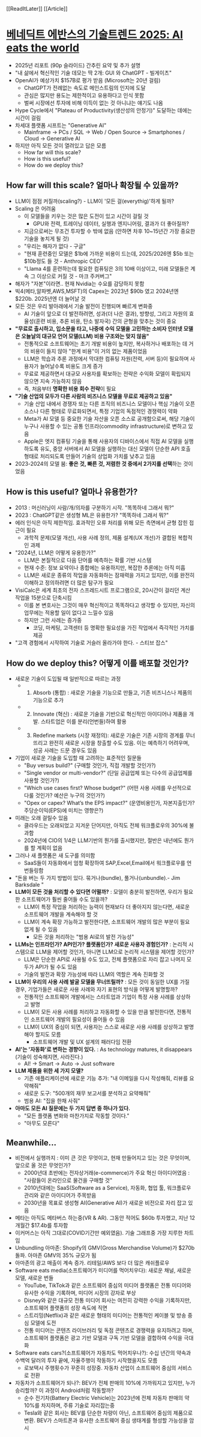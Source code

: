 [[ReadItLater]] [[Article]]

# [베네딕트 에반스의 기술트렌드 2025: AI eats the world](https://news.hada.io/topic?id=18499)

-   2025년 리포트 (90p 슬라이드) 간추린 요약 및 추가 설명
-   "내 삶에서 혁신적인 기술 데모는 딱 2개: GUI 와 ChatGPT - 빌게이츠"
-   OpenAI가 예상가치 $157B로 평가 받음 (Microsoft는 20년 걸림)
    -   ChatGPT가 전례없는 속도로 메인스트림의 인지에 도달
    -   관심은 많지만 용도는 제한적이고 유용하다고 인식 못함
    -   벌써 시장에선 투자에 비해 이득이 없는 것 아니냐는 얘기도 나옴
-   Hype Cycle에서 "Plateau of Productivity(생산성의 안정기)" 도달하는 데에는 시간이 걸림
-   차세대 플랫폼 시프트는 "Generative AI"
    -   Mainframe → PCs / SQL → Web / Open Source → Smartphones / Cloud → Generative AI
-   하지만 아직 모든 것이 열려있고 답은 모름
    -   How far will this scale?
    -   How is this useful?
    -   How do we deploy this?

## How far will this scale? 얼마나 확장될 수 있을까?

-   LLM이 점점 커질까(scaling?) - LLM이 '모든 걸(everythig)'하게 될까?
-   Scaling 은 어려움
    -   이 모델들을 키우는 것은 많은 도전이 있고 시간이 걸릴 것
        -   GPU와 전력, 트레이닝 데이터, 실행과 엔지니어링, 결과가 더 좋아질까?
    -   지금으로써는 무조건 투자할 수 밖에 없음 (안하면 차후 10~15년간 가장 중요한 기술을 놓치게 될 것)
    -   "우리는 해자가 없다 - 구글"
    -   "현재 훈련중인 모델은 $1b에 가까운 비용이 드는데, 2025/2026엔 $5b 또는 $10b정도 들 것 - Anthropic CEO"
    -   "Llama 4를 훈련하는데 필요한 컴퓨팅은 3의 10배 이상이고, 미래 모델들은 계속 그 이상으로 커질 것 - 마크 주커버그"
-   해자가 "자본"이라면.. 현재 Nvidia는 수요를 감당하지 못함
-   빅4(메타,알파벳,AWS,MSFT)의 Capex는 2023년 $90b 였고 2024년엔 $220b. 2025년엔 더 늘어날 것
-   모든 것은 우리 발아래에서 기술 발전이 진행되며 빠르게 변화중
    -   AI 기술이 앞으로 더 발전하려면, 성과(더 나은 결과), 방향성, 그리고 자원의 효율성(훈련 비용, 추론 비용, 탄소 발자국) 간의 균형을 맞추는 것이 중요
-   **"무료로 출시하고, 입소문을 타고, 나중에 수익 모델을 고민하는 소비자 인터넷 모델은 오늘날의 대규모 언어 모델(LLM) 비용 구조와는 맞지 않음"**
    -   전통적으로 소프트웨어는 초기 개발 비용이 높지만, 복사하거나 배포하는 데 거의 비용이 들지 않아 "한계 비용"이 거의 없는 제품이었음
    -   LLM은 학습과 추론 과정에서 막대한 컴퓨팅 자원(전력, 서버 등)이 필요하며 사용자가 늘어날수록 비용도 크게 증가
    -   무료로 제공하면서 대규모 사용자를 확보하는 전략은 수익화 모델이 확립되지 않으면 지속 가능하지 않음
    -   즉, 처음부터 **명확한 비용 회수 전략**이 필요
-   **"기술 산업의 모두가 다른 사람의 비즈니스 모델을 무료로 제공하고 있음"**
    -   기술 산업 내에서 경쟁자 또는 다른 조직의 비즈니스 모델이나 핵심 기술이 오픈 소스나 다른 형태로 무료화되면서, 특정 기업의 독점적인 경쟁력이 약화
    -   Meta가 AI 모델 등 중요한 기술 자산을 오픈 소스로 공개함으로써, 해당 기술이 누구나 사용할 수 있는 공통 인프라(commodity infrastructure)로 변하고 있음
    -   Apple은 엣지 컴퓨팅 기술을 통해 사용자의 디바이스에서 직접 AI 모델을 실행하도록 유도, 중앙 서버에서 AI 모델을 실행하는 대신 모델이 단순한 API 호출 형태로 처리되도록 만들어 기술의 상업화 가치를 낮추고 있음
-   2023-2024의 모델 붐: **좋은 것, 빠른 것, 저렴한 것 중에서 2가지를 선택**하는 것이었음

## How is this useful? 얼마나 유용한가?

-   2013 : 머신러닝이 사람/개/의자를 구분하기 시작. "똑똑하네 그래서 뭐?"
-   2023 : ChatGPT같은 생성형 ML은 유용한가? "똑똑하네 그래서 뭐?"
-   에러 인식은 아직 제한적임. 효과적인 오류 처리를 위해 모든 측면에서 균형 잡힌 접근이 필요
    -   과학적 문제(모델 개선), 사용 사례 정의, 제품 설계(UX 개선)가 결합된 복합적인 과제
-   "2024년, LLM은 어떻게 유용한가?"
    -   LLM은 본질적으로 다음 단어를 예측하는 확률 기반 시스템
    -   현재 수준: 정보 요약이나 종합에는 유용하지만, 복잡한 추론에는 아직 미흡
    -   LLM은 새로운 종류의 작업을 자동화하는 잠재력을 가지고 있지만, 이를 완전히 이해하고 정의하려면 더 많은 탐구가 필요
-   VisiCalc은 세계 최초의 전자 스프레드시트 프로그램으로, 20시간이 걸리던 계산 작업을 15분으로 단축시킴
    -   이를 본 변호사는 그것이 매우 혁신적이고 똑똑하다고 생각할 수 있지만, 자신의 업무에는 적용할 일이 없다고 느낄수 있음
    -   하지만 그런 사례는 증가중
        -   코딩, 마케팅, 고객센터 등 명확한 필요성을 가진 작업에서 즉각적인 가치를 제공
-   "고객 경험에서 시작하여 기술로 거슬러 올라가야 한다. - 스티브 잡스"

## How do we deploy this? 어떻게 이를 배포할 것인가?

-   새로운 기술이 도입될 때 일반적으로 따르는 과정
    -   1.  Absorb (통합) : 새로운 기술을 기능으로 만들고, 기존 비즈니스나 제품의 기능으로 추가
    -   2.  Innovate (혁신) : 새로운 기술을 기반으로 혁신적인 아이디어나 제품을 개발. 스타트업은 이를 분리(언번들)하여 활용
    -   3.  Redefine markets (시장 재정의): 새로운 기술은 기존 시장의 경계를 무너뜨리고 완전히 새로운 시장을 창출할 수도 있음. 이는 예측하기 어려우며, 성공 사례는 드문 경우도 있음
-   기업이 새로운 기술을 도입할 때 고려하는 표준적인 질문들
    -   "Buy versus build?" (구매할 것인가, 직접 개발할 것인가?)
    -   "Single vendor or multi-vendor?" (단일 공급업체 또는 다수의 공급업체를 사용할 것인가?)
    -   "Which use cases first? Whose budget?" (어떤 사용 사례를 우선적으로 다룰 것인가? 예산은 누구의 것인가?)
    -   "Opex or capex? What’s the EPS impact?" (운영비용인가, 자본지출인가? 주당순이익(EPS)에 미치는 영향은?)
-   미래는 오래 걸릴수 있음
    -   클라우드는 오래되었고 지겨운 단어지만, 아직도 전체 워크플로우의 30%에 불과함
    -   2024년에 CIO의 1/4은 LLM기반의 뭔가를 출시했지만, 절반은 내년에도 뭔가를 할 계획이 없음
-   그러나 새 플랫폼은 새 도구를 의미함
    -   SaaS들이 자동화에서 엄청 확장하여 SAP,Excel,Email에서 워크플로우를 언번들링함
-   "돈을 버는 두 가지 방법이 있다. 묶거나(bundle), 풀거나(unbundle).- Jim Barksdale "
-   **LLM이 모든 것을 처리할 수 있다면 어떨까?** : 모델이 충분히 발전하면, 우리가 필요한 소프트웨어가 훨씬 줄어들 수도 있을까?
    -   LLM이 특정 작업을 처리하는 능력이 현재보다 더 좋아지지 않는다면, 새로운 소프트웨어 개발을 계속해야 할 것
    -   LLM이 계속 확장 가능하고 발전한다면, 소프트웨어 개발의 많은 부분이 필요 없게 될 수 있음
        -   모든 것을 처리하는 "범용 AI로의 발전 가능성"
-   **LLMs는 인프라인가? API인가? 플랫폼인가? 새로운 사용자 경험인가?** : 논리적 시스템으로 LLM을 제어할 것인가, 아니면 LLM으로 논리적 시스템을 제어할 것인가?
    -   LLM은 단순한 API로 사용될 수도 있고, 전체 플랫폼으로 자리 잡고 나머지 모두가 API가 될 수도 있음
    -   기술의 발전과 확장 가능성에 따라 LLM의 역할은 계속 진화할 것
-   **LLM이 우리의 사용 사례 발굴 모델을 무너뜨릴까?** : 모든 것이 동일한 UX를 가질 경우, 기업가들은 새로운 사용 사례와 자기 표현의 방식을 어떻게 발명할까?
    -   전통적인 소프트웨어 개발에서는 스타트업과 기업이 특정 사용 사례를 상상하고 발명
    -   LLM이 모든 사용 사례를 처리하고 자동화할 수 있을 만큼 발전한다면, 전통적인 소프트웨어 개발의 필요성이 줄어들 수 있음
    -   LLM이 UX의 중심이 되면, 사용자는 스스로 새로운 사용 사례를 상상하고 발명해야 할지도 모름
        -   소프트웨어 개발 및 UX 설계의 패러다임 전환
-   **AI'는 '자동화'로 변하는 경향이 있다.** : As technology matures, it disappears (기술이 성숙해지면, 사라진다.)
    -   AI! → Smart → Auto → Just software
-   **LLM 제품을 위한 세 가지 모델?**
    -   기존 애플리케이션에 새로운 기능 추가: "내 이메일을 다시 작성해줘, 리뷰를 요약해줘"
    -   새로운 도구: "500개의 재무 보고서를 분석하고 요약해줘"
    -   범용 AI: "집을 한채 사줘"
-   **아마도 모든 AI 질문에는 두 가지 답변 중 하나가 있다.**
    -   "모든 플랫폼 변화와 마찬가지로 작동할 것이다."
    -   "아무도 모른다"

## Meanwhile...

-   비전에서 실행까지 : 이미 큰 것은 무엇이고, 현재 만들어지고 있는 것은 무엇이며, 앞으로 올 것은 무엇인가?
    -   2000년대 초반에는 전자상거래(e-commerce)가 주요 혁신 아이디어였음 : "사람들이 온라인으로 물건을 구매할 것"
    -   2010년대에는 SaaS(Software as a Service), 자동화, 협업 툴, 워크플로우 관리와 같은 아이디어가 주목받음
    -   2030년을 목표로 생성형 AI(Generative AI)가 새로운 비전으로 자리 잡고 있음
-   메타는 아직도 메타버스 하는중(VR & AR). 그동안 적어도 $60b 투자했고, 지난 12개월간 $17.4b를 투자함
-   이커머스는 아직 그대로(COVID기간만 예외였음). 기술 그래프중 가장 지루한 차트임
-   Unbundling 아마존: Shopify의 GMV(Gross Merchandise Volume)가 $270b 돌파. 아마존 GMV의 35% 규모가 됨
-   아마존의 광고 매출이 계속 증가. 리테일/AWS 보다 더 많은 캐쉬플로우
-   Software eats media(소프트웨어가 미디어를 먹어치우다): 새로운 채널, 새로운 모델, 새로운 번들
    -   YouTube, TikTok과 같은 소프트웨어 중심의 미디어 플랫폼은 전통 미디어와 유사한 수익을 기록하며, 미디어 시장의 강자로 부상
    -   Disney와 같은 대규모 전통 미디어 회사는 여전히 강력한 수익을 기록하지만, 소프트웨어 플랫폼의 성장 속도에 직면
    -   스트리밍(Netflix)과 같은 새로운 형태의 미디어는 전통적인 케이블 및 방송 중심 모델에 도전
    -   전통 미디어는 콘텐츠 라이브러리 및 독점 콘텐츠로 경쟁력을 유지하려고 하며, 소프트웨어 플랫폼은 광고 기반 모델과 구독 기반 모델을 결합하여 수익을 극대화
-   Software eats cars?(소프트웨어가 자동차도 먹어치우나?): 수십 년간의 약속과 수백억 달러의 투자 끝에, 자율주행이 작동하기 시작했을지도 모름
    -   로보택시 주행횟수가 꾸준히 성장중. 자동차 산업이 소프트웨어 중심의 서비스로 전환
-   자동차가 소프트웨어가 되나?: BEV가 전체 판매의 10%에 가까워지고 있지만, 누가 승리할까? 이 과정이 Android처럼 작동할까?
    -   순수 전기차(Battery Electric Vehicle)는 2023년에 전체 자동차 판매의 약 10%를 차지하며, 주류 기술로 자리잡는중
    -   Tesla와 같은 회사는 BEV를 단순한 차량이 아닌, 소프트웨어 중심의 제품으로 변환. BEV가 스마트폰과 유사한 소프트웨어 중심 생태계를 형성할 가능성을 암시